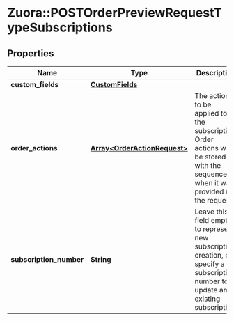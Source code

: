 # Zuora::POSTOrderPreviewRequestTypeSubscriptions

## Properties
Name | Type | Description | Notes
------------ | ------------- | ------------- | -------------
**custom_fields** | [**CustomFields**](CustomFields.md) |  | [optional] 
**order_actions** | [**Array&lt;OrderActionRequest&gt;**](OrderActionRequest.md) | The actions to be applied to the subscription. Order actions will be stored with the sequence when it was provided in the request. | [optional] 
**subscription_number** | **String** | Leave this field empty to represent new subscription creation, or specify a subscription number to update an existing subscription.  | [optional] 



